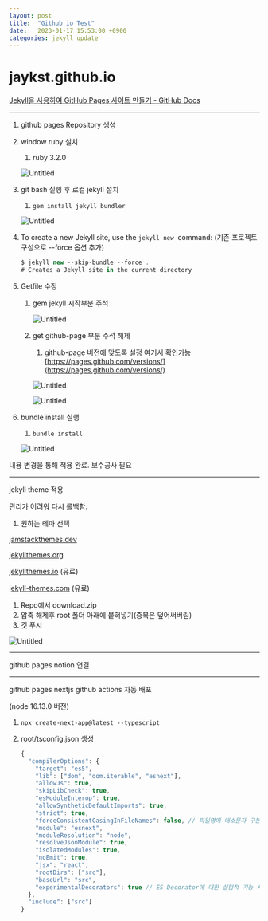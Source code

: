 ```yaml
---
layout: post
title:  "Github io Test"
date:   2023-01-17 15:53:00 +0900
categories: jekyll update
---
```


# jaykst.github.io

[Jekyll을 사용하여 GitHub Pages 사이트 만들기 - GitHub Docs](https://docs.github.com/ko/pages/setting-up-a-github-pages-site-with-jekyll/creating-a-github-pages-site-with-jekyll)

---

1. github pages Repository 생성
2. window ruby 설치
    1. ruby 3.2.0
    
    ![Untitled](jaykst%20github%20io%20925a025757c64671bf908233b7994e31/Untitled.png)
    
3. git bash 실행 후 로컬 jekyll 설치
    1. `gem install jekyll bundler`
    
    ![Untitled](jaykst%20github%20io%20925a025757c64671bf908233b7994e31/Untitled%201.png)
    
4. To create a new Jekyll site, use the `jekyll new`
 command: (기존 프로젝트구성으로 --force 옵션 추가)
    
    ```jsx
    $ jekyll new --skip-bundle --force .
    # Creates a Jekyll site in the current directory
    ```
    
5. Getfile 수정
    1. gem jekyll 시작부분 주석
        
        ![Untitled](jaykst%20github%20io%20925a025757c64671bf908233b7994e31/Untitled%202.png)
        
    2. get github-page 부분 주석 해제
        1. github-page 버전에 맞도록 설정 여기서 확인가능 [https://pages.github.com/versions/](https://pages.github.com/versions/)
        
        ![Untitled](jaykst%20github%20io%20925a025757c64671bf908233b7994e31/Untitled%203.png)
        
        ![Untitled](jaykst%20github%20io%20925a025757c64671bf908233b7994e31/Untitled%204.png)
        
6. bundle install 실행
    1. `bundle install`
    
    ![Untitled](jaykst%20github%20io%20925a025757c64671bf908233b7994e31/Untitled%205.png)
    

내용 변경을 통해 적용 완료. 보수공사 필요

---

~~jekyll theme 적용~~

관리가 어려워 다시 롤백함.

1. 원하는 테마 선택

[jamstackthemes.dev](https://jamstackthemes.dev/ssg/jekyll/)

[jekyllthemes.org](http://jekyllthemes.org/)

[jekyllthemes.io](https://jekyllthemes.io/) (유료)

[jekyll-themes.com](https://jekyll-themes.com/) (유료)

1. Repo에서 download.zip
2. 압축 해제후 root 폴더 아래에 붙혀넣기(중복은 덮어써버림)
3. 깃 푸시

![Untitled](jaykst%20github%20io%20925a025757c64671bf908233b7994e31/Untitled%206.png)

---

 github pages notion 연결

---

github pages nextjs github actions 자동 배포 

(node 16.13.0 버전)

1. `npx create-next-app@latest --typescript`
2. root/tsconfig.json 생성
    
    ```jsx
    {
      "compilerOptions": {
        "target": "es5",
        "lib": ["dom", "dom.iterable", "esnext"],
        "allowJs": true,
        "skipLibCheck": true,
        "esModuleInterop": true,
        "allowSyntheticDefaultImports": true,
        "strict": true,
        "forceConsistentCasingInFileNames": false, // 파일명에 대소문자 구분하지 않아도 되는 기능 사용 여부 // 직역: 파일 이름에 일관된 casing 강제 적용
        "module": "esnext",
        "moduleResolution": "node",
        "resolveJsonModule": true,
        "isolatedModules": true,
        "noEmit": true,
        "jsx": "react",
        "rootDirs": ["src"],
        "baseUrl": "src",
        "experimentalDecorators": true // ES Decorator에 대한 실험적 기능 사용 여부
      },
      "include": ["src"]
    }
    ```